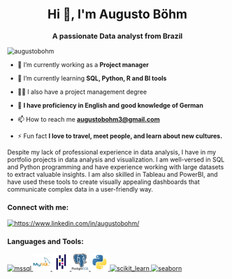 <h1 align="center">Hi 👋, I'm Augusto Böhm</h1>
<h3 align="center">A passionate Data analyst from Brazil</h3>

<p align="left"> <img src="https://komarev.com/ghpvc/?username=augustobohm&label=Profile%20views&color=0e75b6&style=flat" alt="augustobohm" /> </p>

- 🔭 I’m currently working as a **Project manager**

- 🌱 I’m currently learning **SQL, Python, R and BI tools**

- 👨‍💻 I also have a project management degree

- 💬 **I have proficiency in English and good knowledge of German**

- 📫 How to reach me **augustobohm3@gmail.com**

- ⚡ Fun fact **I love to travel, meet people, and learn about new cultures.**

Despite my lack of professional experience in data analysis, I have in my portfolio projects in data analysis and visualization. I am well-versed in SQL and Python programming and have experience working with large datasets to extract valuable insights. I am also skilled in Tableau and PowerBI, and have used these tools to create visually appealing dashboards that communicate complex data in a user-friendly way.

<h3 align="left">Connect with me:</h3>
<p align="left">
<a href="https://linkedin.com/in/https://www.linkedin.com/in/augustobohm/" target="blank"><img align="center" src="https://raw.githubusercontent.com/rahuldkjain/github-profile-readme-generator/master/src/images/icons/Social/linked-in-alt.svg" alt="https://www.linkedin.com/in/augustobohm/" height="30" width="40" /></a>
</p>

<h3 align="left">Languages and Tools:</h3>
<p align="left"> <a href="https://www.microsoft.com/en-us/sql-server" target="_blank" rel="noreferrer"> <img src="https://www.svgrepo.com/show/303229/microsoft-sql-server-logo.svg" alt="mssql" width="40" height="40"/> </a> <a href="https://www.mysql.com/" target="_blank" rel="noreferrer"> <img src="https://raw.githubusercontent.com/devicons/devicon/master/icons/mysql/mysql-original-wordmark.svg" alt="mysql" width="40" height="40"/> </a> <a href="https://pandas.pydata.org/" target="_blank" rel="noreferrer"> <img src="https://raw.githubusercontent.com/devicons/devicon/2ae2a900d2f041da66e950e4d48052658d850630/icons/pandas/pandas-original.svg" alt="pandas" width="40" height="40"/> </a> <a href="https://www.postgresql.org" target="_blank" rel="noreferrer"> <img src="https://raw.githubusercontent.com/devicons/devicon/master/icons/postgresql/postgresql-original-wordmark.svg" alt="postgresql" width="40" height="40"/> </a> <a href="https://www.python.org" target="_blank" rel="noreferrer"> <img src="https://raw.githubusercontent.com/devicons/devicon/master/icons/python/python-original.svg" alt="python" width="40" height="40"/> </a> <a href="https://scikit-learn.org/" target="_blank" rel="noreferrer"> <img src="https://upload.wikimedia.org/wikipedia/commons/0/05/Scikit_learn_logo_small.svg" alt="scikit_learn" width="40" height="40"/> </a> <a href="https://seaborn.pydata.org/" target="_blank" rel="noreferrer"> <img src="https://seaborn.pydata.org/_images/logo-mark-lightbg.svg" alt="seaborn" width="40" height="40"/> </a> </p>
